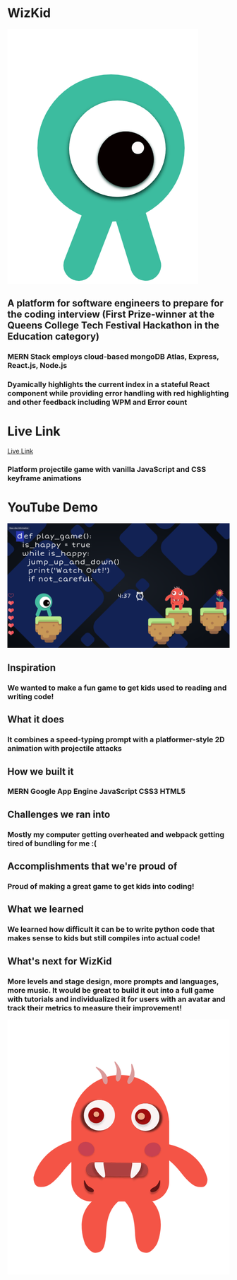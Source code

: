 # WizKid
![Eye-Monster](https://github.com/SammoMichael/wizkid/blob/master/green-eye.gif "Eye-Monster")

## A platform for software engineers to prepare for the coding interview (First Prize-winner at the Queens College Tech Festival Hackathon in the Education category)
### MERN Stack employs cloud-based mongoDB Atlas, Express, React.js, Node.js 
### Dyamically highlights the current index in a stateful React component while providing error handling with red highlighting and other feedback including WPM and Error count
# Live Link
[Live Link](https://wizkid.ml)
### Platform projectile game with vanilla JavaScript and CSS keyframe animations 
# YouTube Demo

[![WizKid](https://github.com/SammoMichael/wizkid/blob/master/Screen%20Shot%202562-04-07%20at%204.40.06%20AM.png)](https://youtu.be/Zljcs7VcvIk)

## Inspiration
### We wanted to make a fun game to get kids used to reading and writing code!
## What it does
### It combines a speed-typing prompt with a platformer-style 2D animation with projectile attacks
## How we built it
### MERN Google App Engine JavaScript CSS3 HTML5 
## Challenges we ran into
### Mostly my computer getting overheated and webpack getting tired of bundling for me :(
## Accomplishments that we're proud of
### Proud of making a great game to get kids into coding!
## What we learned
### We learned how difficult it can be to write python code that makes sense to kids but still compiles into actual code!
## What's next for WizKid
### More levels and stage design, more prompts and languages, more music. It would be great to build it out into a full game with tutorials and individualized it for users with an avatar and track their metrics to measure their improvement!

![Red-Monster](https://github.com/SammoMichael/wizkid/blob/master/monster.gif "Red-Monster")







